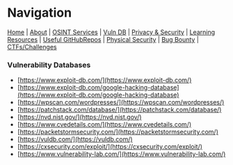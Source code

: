 # Navigation
[Home](index.md) | [About](about.md) | [OSINT Services](osint-services.md) | [Vuln DB](vuln-db.md) | [Privacy & Security](privacy-security.md) |
[Learning Resources](learning-resources.md) | [Useful GitHubRepos](useful-github-repos.md) | [Physical Security](physical-security.md) |
[Bug Bounty](bug-bounty.md) | [CTFs/Challenges](ctfs-challenges.md)

### Vulnerability Databases
* [https://www.exploit-db.com/](https://www.exploit-db.com/)
* [https://www.exploit-db.com/google-hacking-database](https://www.exploit-db.com/google-hacking-database)
* [https://wpscan.com/wordpresses/](https://wpscan.com/wordpresses/)
* [https://patchstack.com/database/](https://patchstack.com/database/)
* [https://nvd.nist.gov/](https://nvd.nist.gov/)
* [https://www.cvedetails.com/](https://www.cvedetails.com/)
* [https://packetstormsecurity.com/](https://packetstormsecurity.com/)
* [https://vuldb.com/](https://vuldb.com/)
* [https://cxsecurity.com/exploit/](https://cxsecurity.com/exploit/)
* [https://www.vulnerability-lab.com/](https://www.vulnerability-lab.com/)
